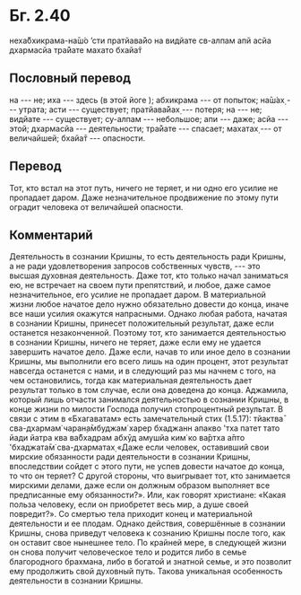 # Бг. 2.40

неха̄бхикрама-на̄ш́о ’сти
пратйава̄йо на видйате
св-алпам апй асйа дхармасйа
тра̄йате махато бхайа̄т

## Пословный перевод

на --- не; иха --- здесь (в этой йоге ); абхикрама --- от попыток; на̄ш́ах̣
--- утрата; асти --- существует; пратйава̄йах̣ --- потеря; на --- не;
видйате --- существует; су-алпам --- небольшое; апи --- даже; асйа ---
этой; дхармасйа --- деятельности; тра̄йате --- спасает; махатах̣ --- от
величайшей; бхайа̄т --- опасности.

## Перевод

Тот, кто встал на этот путь, ничего не теряет, и ни одно его усилие не
пропадает даром. Даже незначительное продвижение по этому пути оградит
человека от величайшей опасности.

## Комментарий

Деятельность в сознании Кришны, то есть деятельность ради Кришны, а не
ради удовлетворения запросов собственных чувств, --- это высшая духовная
деятельность. Даже тот, кто только начал заниматься ею, не встречает на
своем пути препятствий, и любое, даже самое незначительное, его усилие
не пропадает даром. В материальной жизни любое начатое дело нужно
обязательно довести до конца, иначе все наши усилия окажутся напрасными.
Однако любая работа, начатая в сознании Кришны, принесет положительный
результат, даже если останется незаконченной. Поэтому тот, кто
занимается деятельностью в сознании Кришны, ничего не теряет, даже если
ему не удается завершить начатое дело. Даже если, начав то или иное дело
в сознании Кришны, мы выполнили его всего лишь на один процент, этот
результат навсегда останется с нами, и в следующий раз мы начнем с того,
на чем остановились, тогда как материальная деятельность дает результат
только в том случае, если она доведена до конца. Аджамила, который лишь
отчасти занимался деятельностью в сознании Кришны, в конце жизни по
милости Господа получил стопроцентный результат. В связи с этим в
«Бхагаватам» есть замечательный стих (1.5.17): тйактва̄ сва-дхармам̇
чаран̣а̄мбуджам̇ харер бхаджанн апакво 'тха патет тато йади йатра ква
ва̄бхадрам абхӯд амушйа ким̇ ко ва̄ртха а̄пто 'бхаджата̄м̇ сва-дхарматах̣ «Даже
если человек, оставивший свои мирские обязанности ради деятельности в
сознании Кришны, впоследствии сойдет с этого пути, не успев довести
начатое до конца, то что он теряет? С другой стороны, что выигрывает
тот, кто занимается мирскими делами, даже если он должным образом
выполняет все предписанные ему обязанности?». Или, как говорят
христиане: «Какая польза человеку, если он приобретет весь мир, а душе
своей повредит?». Со смертью тела приходит конец и материальной
деятельности и ее плодам. Однако действия, совершённые в сознании
Кришны, снова приведут человека к сознанию Кришны после того, как он
оставит свое нынешнее тело. По крайней мере, в следующей жизни он снова
получит человеческое тело и родится либо в семье благородного брахмана,
либо в богатой и знатной семье, и это позволит ему продолжить свой
духовный путь. Такова уникальная особенность деятельности в сознании
Кришны.
